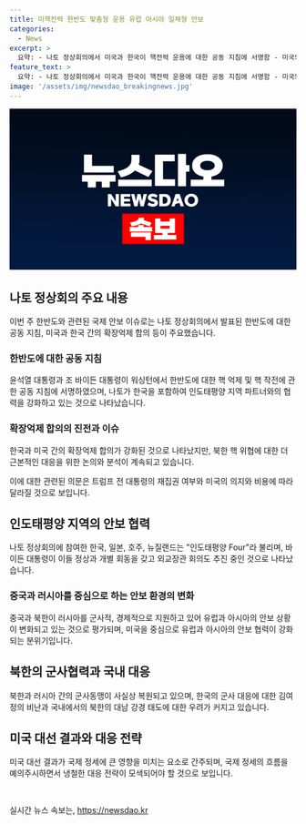 ```yaml
---
title: 미핵전력 한반도 맞춤형 운용 유럽 아시아 일체형 안보
categories:
  - News
excerpt: >
  요약: - 나토 정상회의에서 미국과 한국이 핵전력 운용에 대한 공동 지침에 서명함 - 미국의 한반도 맞춤형 확장억제를 위한 조치로 한국의 핵전력 참여가 강화됨 - 나토가 중국, 북한, 러시아의 안보 영향을 우려하며 한국 등 인도-태평양 국가의 존재감 부각 - 러시아와의 군사동맹 복원으로 군사협력이 공식화되면서 김여정이 우리군의 자주포 사격을 비난함 - 미국 대선 결과와 유럽의 외교·안보 정책 변화 가능성으로 국제 정세 흐름에 대비 필요함
feature_text: >
  요약: - 나토 정상회의에서 미국과 한국이 핵전력 운용에 대한 공동 지침에 서명함 - 미국의 한반도 맞춤형 확장억제를 위한 조치로 한국의 핵전력 참여가 강화됨 - 나토가 중국, 북한, 러시아의 안보 영향을 우려하며 한국 등 인도-태평양 국가의 존재감 부각 - 러시아와의 군사동맹 복원으로 군사협력이 공식화되면서 김여정이 우리군의 자주포 사격을 비난함 - 미국 대선 결과와 유럽의 외교·안보 정책 변화 가능성으로 국제 정세 흐름에 대비 필요함
image: '/assets/img/newsdao_breakingnews.jpg'
---
```


<p><img src="/assets/img/newsdao_breakingnews.jpg" alt="cryptoinkorea 속보" /></p>

<h2 data-ke-size="size26">나토 정상회의 주요 내용</h2>

<p data-ke-size="size16">이번 주 한반도와 관련된 국제 안보 이슈로는 나토 정상회의에서 발표된 한반도에 대한 공동 지침, 미국과 한국 간의 확장억제 합의 등이 주요했습니다.</p>

<h3>한반도에 대한 공동 지침</h3>

<p data-ke-size="size16">윤석열 대통령과 조 바이든 대통령이 워싱턴에서 한반도에 대한 핵 억제 및 핵 작전에 관한 공동 지침에 서명하였으며, 나토가 한국을 포함하여 인도태평양 지역 파트너와의 협력을 강화하고 있는 것으로 나타났습니다.</p>

<h3>확장억제 합의의 진전과 이슈</h3>

<p data-ke-size="size16">한국과 미국 간의 확장억제 합의가 강화된 것으로 나타났지만, 북한 핵 위협에 대한 더 근본적인 대응을 위한 논의와 분석이 계속되고 있습니다.</p>

<p data-ke-size="size16">이에 대한 관련된 의문은 트럼프 전 대통령의 재집권 여부와 미국의 의지와 비용에 따라 달라질 것으로 보입니다.</p>

<h2 data-ke-size="size26">인도태평양 지역의 안보 협력</h2>

<p data-ke-size="size16">나토 정상회의에 참여한 한국, 일본, 호주, 뉴질랜드는 "인도태평양 Four"라 불리며, 바이든 대통령이 이들 정상과 개별 회동을 갖고 외교장관 회의도 추진 중인 것으로 나타났습니다.</p>

<h3>중국과 러시아를 중심으로 하는 안보 환경의 변화</h3>

<p data-ke-size="size16">중국과 북한이 러시아를 군사적, 경제적으로 지원하고 있어 유럽과 아시아의 안보 상황이 변화되고 있는 것으로 평가되며, 미국을 중심으로 유럽과 아시아의 안보 협력이 강화되는 분위기입니다.</p>

<h2 data-ke-size="size26">북한의 군사협력과 국내 대응</h2>

<p data-ke-size="size16">북한과 러시아 간의 군사동맹이 사실상 복원되고 있으며, 한국의 군사 대응에 대한 김여정의 비난과 국내에서의 북한의 대남 강경 태도에 대한 우려가 커지고 있습니다.</p>

<h2 data-ke-size="size26">미국 대선 결과와 대응 전략</h2>

<p data-ke-size="size16">미국 대선 결과가 국제 정세에 큰 영향을 미치는 요소로 간주되며, 국제 정세의 흐름을 예의주시하면서 냉철한 대응 전략이 모색되어야 할 것으로 보입니다.</p>

<p data-ke-size="size16">&nbsp;</p>
실시간 뉴스 속보는, <a href="https://newsdao.kr" rel="dofollow">https://newsdao.kr</a>



